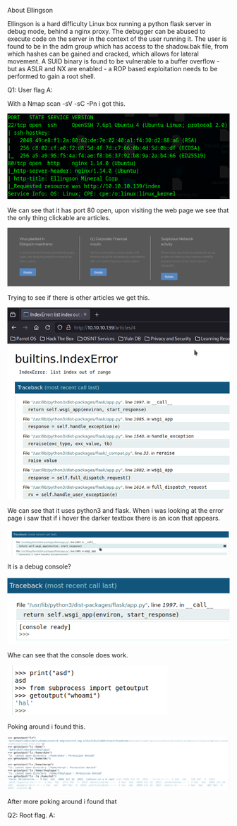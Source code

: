 

About Ellingson

Ellingson is a hard difficulty Linux box running a python flask server in debug mode, behind a nginx proxy. The debugger can be abused to execute code on the server in the context of the user running it. The user is found to be in the adm group which has access to the shadow.bak file, from which hashes can be gained and cracked, which allows for lateral movement. A SUID binary is found to be vulnerable to a buffer overflow - but as ASLR and NX are enabled - a ROP based exploitation needs to be performed to gain a root shell.


Q1: User flag
A: 

With a Nmap scan -sV -sC -Pn i got this.

![](../../Img/Pasted%20image%2020250512155255.png)

We can see that it has port 80 open, upon visiting the web page we see that the only thing clickable are articles.

![](../../Img/Pasted%20image%2020250512155543.png)

Trying to see if there is other articles we get this.

![](../../Img/Pasted%20image%2020250512155716.png)

We can see that it uses python3 and flask.
When i was looking at the error page i saw that if i hover the darker textbox there is an icon that appears.

![](../../Img/Pasted%20image%2020250512160521.png)

It is a debug console?

![](../../Img/Pasted%20image%2020250512160551.png)

Whe can see that the console does work.

![](../../Img/Pasted%20image%2020250512161716.png)

Poking around i found this.

![](../../Img/Pasted%20image%2020250512162349.png)

After more poking around i found that 

Q2: Root flag.
A: 
